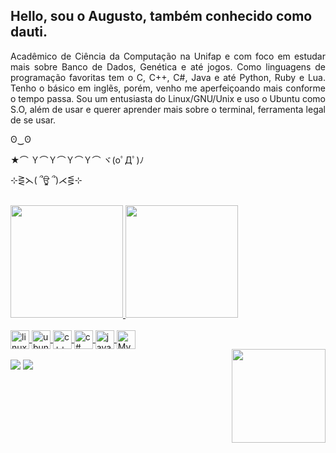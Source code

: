 ## Hello, sou o Augusto, também conhecido como dauti.
<p style="text-align: justify">
  Acadêmico de Ciência da Computação na Unifap e com foco em estudar mais sobre Banco de Dados, Genética e até jogos. Como linguagens de programação favoritas tem o C, C++, C#, Java e até Python, Ruby e Lua. Tenho o básico em inglẽs, porém, venho me aperfeiçoando mais conforme o tempo passa. Sou um entusiasta do Linux/GNU/Unix e uso o Ubuntu como S.O, além de usar e querer aprender mais sobre o terminal, ferramenta legal de se usar. 
 
  ʘ‿ʘ

  ★⌒ Ｙ⌒Ｙ⌒Ｙ⌒Ｙ⌒ ヾ(oﾟДﾟ)ﾉ
  
  ⊹⋛⋋( ՞ਊ ՞)⋌⋚⊹
</p>
<br>
<div>
  <a href="https://github.com/dauti404">
  <img height="180" src="https://github-readme-stats.vercel.app/api?username=dauti404&show_icons=true&theme=outrun">
  <img height="180" src="https://github-readme-stats.vercel.app/api/top-langs/?username=dauti404&theme=outrun&layout=donut">
</div>
<br>
<div>
  <img align="center" alt="linux" height="30" widht="40" src="https://cdn.jsdelivr.net/gh/devicons/devicon@latest/icons/linux/linux-original.svg">
  <img align="center" alt="ubuntu" height="30" widht="40" src="https://cdn.jsdelivr.net/gh/devicons/devicon@latest/icons/ubuntu/ubuntu-original.svg">
  <img align="center" alt="c++" height="30" widht="40" src="https://cdn.jsdelivr.net/gh/devicons/devicon@latest/icons/cplusplus/cplusplus-original.svg">
  <img align="center" alt="c#" height="30" widht="40" src="https://cdn.jsdelivr.net/gh/devicons/devicon@latest/icons/csharp/csharp-original.svg">
  <img align="center" alt="java" height="30" widht="40" src="https://cdn.jsdelivr.net/gh/devicons/devicon@latest/icons/java/java-original.svg">
  <img align="center" alt="MySQL" height="30" widht="40" src="https://cdn.jsdelivr.net/gh/devicons/devicon@latest/icons/mysql/mysql-original.svg">
</div>
<div>
  <img height="150" align="right" src="https://media3.giphy.com/media/v1.Y2lkPTc5MGI3NjExemFneWZtNWk5cWliMHdpd3EyZHM5enBoaG8wY2llbWF4dTlqYTJ5dyZlcD12MV9pbnRlcm5hbF9naWZfYnlfaWQmY3Q9Zw/3o6Ztrf5psB3N89NIY/giphy.gif">
</div>
<br>
<div>
  <a href="https://www.instagram.com/dauti_0/" target="_blank"><img src="https://img.shields.io/badge/Instagram-E4405F?style=for-the-badge&logo=instagram&logoColor=white" target="_blank"></a>
  <a href="https://www.linkedin.com/in/augusto-progammer/" target="_blank"><img src="https://img.shields.io/badge/LinkedIn-0077B5?style=for-the-badge&logo=linkedin&logoColor=white" target="_blank"></a> 
</div>
